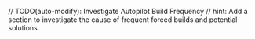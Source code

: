 // TODO(auto-modify): Investigate Autopilot Build Frequency
// hint: Add a section to investigate the cause of frequent forced builds and potential solutions.
